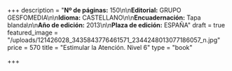 +++
description = "**Nº de páginas:** 150\n\n**Editorial:** GRUPO GESFOMEDIA\n\n**Idioma:** CASTELLANO\n\n**Encuadernación:** Tapa blanda\n\n**Año de edición:** 2013\n\n**Plaza de edición:** ESPAÑA"
draft = true
featured_image = "/uploads/121426028_3435843776461571_2344248013077186057_n.jpg"
price = 570
title = "Estimular la Atención. Nivel 6"
type = "book"

+++
